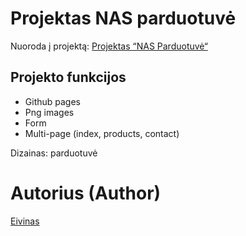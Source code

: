 # Projektas NAS parduotuvė

Nuoroda į projektą: [Projektas “NAS Parduotuvė“](https://eivismat.github.io/)

## Projekto funkcijos
-	Github pages
-	Png images
-	Form
-	Multi-page (index, products, contact)

Dizainas: parduotuvė

# Autorius (Author)

[Eivinas](https://github.com/EivisMat)
